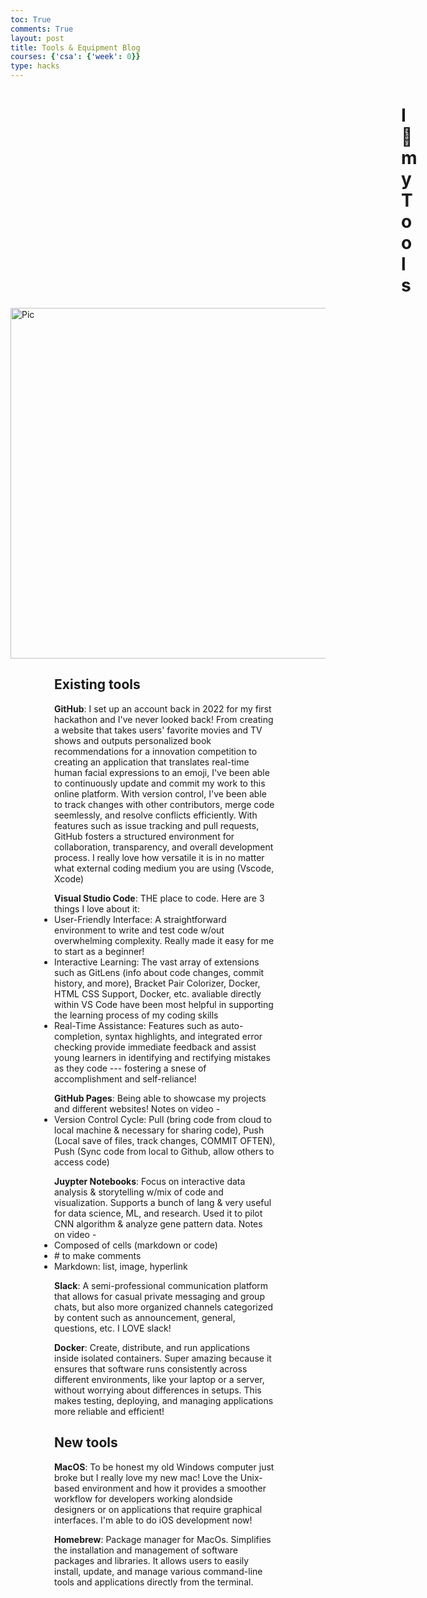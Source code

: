 ```yaml
---
toc: True
comments: True
layout: post
title: Tools & Equipment Blog 
courses: {'csa': {'week': 0}}
type: hacks
---
```

<html>
<h1 style="padding-left: 625px">I 💙 my Tools </h1>
<img width="561" alt="Pic" src="https://github.com/e-shen2022/APCSP_Blog/assets/104966589/582b35f5-9704-4e75-8fe9-e04da6b3f7ea"  style="display: block; margin: 0 auto">
<h2 style="padding-left: 70px">Existing tools</h2>
<ul style="padding-left: 70px; padding-right: 80px"><b>GitHub</b>: I set up an account back in 2022 for my first hackathon and I've never looked back! From creating a website that takes users' favorite movies and TV shows and outputs personalized book recommendations for a innovation competition to creating an application that translates real-time human facial expressions to an emoji, I've been able to continuously update and commit my work to this online platform. With version control, I've been able to track changes with other contributors, merge code seemlessly, and resolve conflicts efficiently. With features such as issue tracking and pull requests, GitHub fosters a structured environment for collaboration, transparency, and overall development process. I really love how versatile it is in no matter what external coding medium you are using (Vscode, Xcode)</ul>
<ul style="padding-left: 70px; padding-right: 80px"><b>Visual Studio Code</b>: THE place to code. Here are 3 things I love about it: 
    <li>User-Friendly Interface: A straightforward environment to write and test code w/out overwhelming complexity. Really made it easy for me to start as a beginner!</li>
    <li>Interactive Learning: The vast array of extensions such as GitLens (info about code changes, commit history, and more), Bracket Pair Colorizer, Docker, HTML CSS Support, Docker, etc. avaliable directly within VS Code have been most helpful in supporting the learning process of my coding skills </li>
    <li>Real-Time Assistance: Features such as auto-completion, syntax highlights, and integrated error checking provide immediate feedback and assist young learners in identifying and rectifying mistakes as they code --- fostering a snese of accomplishment and self-reliance!</li>
</ul>
<ul style="padding-left: 70px; padding-right: 80px"><b>GitHub Pages</b>: Being able to showcase my projects and different websites! Notes on video - 
    <li>Version Control Cycle: Pull (bring code from cloud to local machine & necessary for sharing code), Push (Local save of files, track changes, COMMIT OFTEN), Push (Sync code from local to Github, allow others to access code)</li>
</ul>
<ul style="padding-left: 70px; padding-right: 80px"><b>Juypter Notebooks</b>: Focus on interactive data analysis & storytelling w/mix of code and visualization. Supports a bunch of lang & very useful for data science, ML, and research. Used it to pilot CNN algorithm & analyze gene pattern data. Notes on video - 
    <li>Composed of cells (markdown or code)</li>
    <li># to make comments </li>
    <li>Markdown: list, image, hyperlink</li>
</ul>
<ul style="padding-left: 70px; padding-right: 80px"><b>Slack</b>: A semi-professional communication platform that allows for casual private messaging and group chats, but also more organized channels categorized by content such as announcement, general, questions, etc. I LOVE slack! 
</ul>
<ul style="padding-left: 70px; padding-right: 80px"><b>Docker</b>: Create, distribute, and run applications inside isolated containers. Super amazing because it ensures that software runs consistently across different environments, like your laptop or a server, without worrying about differences in setups. This makes testing, deploying, and managing applications more reliable and efficient!
</ul>

<h2 style="padding-left: 70px">New tools</h2>
<ul style="padding-left: 70px; padding-right: 80px"><b>MacOS</b>: To be honest my old Windows computer just broke but I really love my new mac! Love the Unix-based environment and how it provides a smoother workflow for developers working alondside designers or on applications that require graphical interfaces. I'm able to do iOS development now!
</ul>
<ul style="padding-left: 70px; padding-right: 80px"><b>Homebrew</b>: Package manager for MacOs. Simplifies the installation and management of software packages and libraries. It allows users to easily install, update, and manage various command-line tools and applications directly from the terminal.
</ul>
</html>

